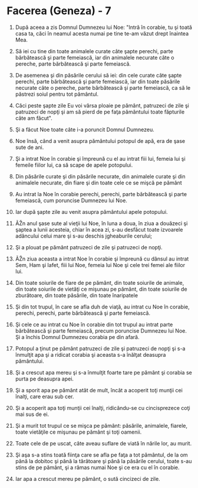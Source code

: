 # Facerea (Geneza) - 7

1. După aceea a zis Domnul Dumnezeu lui Noe: "Intră în corabie, tu şi toată casa ta, căci în neamul acesta numai pe tine te-am văzut drept înaintea Mea.

2. Să iei cu tine din toate animalele curate câte şapte perechi, parte bărbătească şi parte femeiască, iar din animalele necurate câte o pereche, parte bărbătească şi parte femeiască.

3. De asemenea şi din păsările cerului să iei: din cele curate câte şapte perechi, parte bărbătească şi parte femeiască, iar din toate păsările necurate câte o pereche, parte bărbătească şi parte femeiască, ca să le păstrezi soiul pentru tot pământul.

4. Căci peste şapte zile Eu voi vărsa ploaie pe pământ, patruzeci de zile şi patruzeci de nopţi şi am să pierd de pe faţa pământului toate făpturile câte am făcut".

5. Şi a făcut Noe toate câte i-a poruncit Domnul Dumnezeu.

6. Noe însă, când a venit asupra pământului potopul de apă, era de şase sute de ani.

7. Şi a intrat Noe în corabie şi împreună cu el au intrat fiii lui, femeia lui şi femeile fiilor lui, ca să scape de apele potopului.

8. Din păsările curate şi din păsările necurate, din animalele curate şi din animalele necurate, din fiare şi din toate cele ce se mişcă pe pământ

9. Au intrat la Noe în corabie perechi, perechi, parte bărbătească şi parte femeiască, cum poruncise Dumnezeu lui Noe.

10. Iar după şapte zile au venit asupra pământului apele potopului.

11. ÃŽn anul şase sute al vieţii lui Noe, în luna a doua, în ziua a douăzeci şi şaptea a lunii acesteia, chiar în acea zi, s-au desfăcut toate izvoarele adâncului celui mare şi s-au deschis jgheaburile cerului;

12. Şi a plouat pe pământ patruzeci de zile şi patruzeci de nopţi.

13. ÃŽn ziua aceasta a intrat Noe în corabie şi împreună cu dânsul au intrat Sem, Ham şi Iafet, fiii lui Noe, femeia lui Noe şi cele trei femei ale fiilor lui.

14. Din toate soiurile de fiare de pe pământ, din toate soiurile de animale, din toate soiurile de vietăţi ce mişunau pe pământ, din toate soiurile de zburătoare, din toate păsările, din toate înaripatele

15. Şi din tot trupul, în care se afla duh de viaţă, au intrat cu Noe în corabie, perechi, perechi, parte bărbătească şi parte femeiască.

16. Şi cele ce au intrat cu Noe în corabie din tot trupul au intrat parte bărbătească şi parte femeiască, precum poruncise Dumnezeu lui Noe. Şi a închis Domnul Dumnezeu corabia pe din afară.

17. Potopul a ţinut pe pământ patruzeci de zile şi patruzeci de nopţi şi s-a înmulţit apa şi a ridicat corabia şi aceasta s-a înălţat deasupra pământului.

18. Şi a crescut apa mereu şi s-a înmulţit foarte tare pe pământ şi corabia se purta pe deasupra apei.

19. Şi a sporit apa pe pământ atât de mult, încât a acoperit toţi munţii cei înalţi, care erau sub cer.

20. Şi a acoperit apa toţi munţii cei înalţi, ridicându-se cu cincisprezece coţi mai sus de ei.

21. Şi a murit tot trupul ce se mişca pe pământ: păsările, animalele, fiarele, toate vietăţile ce mişunau pe pământ şi toţi oamenii.

22. Toate cele de pe uscat, câte aveau suflare de viată în nările lor, au murit.

23. Şi aşa s-a stins toată fiinţa care se afla pe faţa a tot pământul, de la om până la dobitoc şi până la târâtoare şi până la păsările cerului, toate s-au stins de pe pământ, şi a rămas numai Noe şi ce era cu el în corabie.

24. Iar apa a crescut mereu pe pământ, o sută cincizeci de zile.

